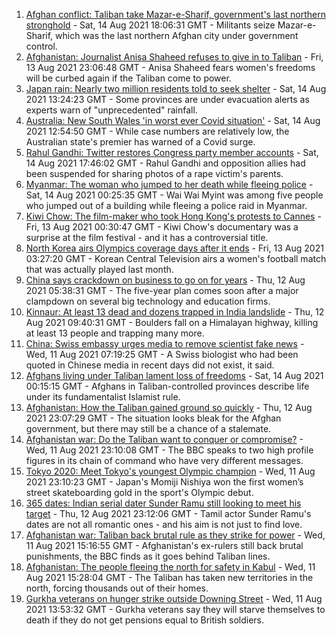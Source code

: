 1. [Afghan conflict: Taliban take Mazar-e-Sharif, government's last northern stronghold](https://www.bbc.co.uk/news/world-asia-58213848) - Sat, 14 Aug 2021 18:06:31 GMT - Militants seize Mazar-e-Sharif, which was the last northern Afghan city under government control.
2. [Afghanistan: Journalist Anisa Shaheed refuses to give in to Taliban](https://www.bbc.co.uk/news/world-asia-58175088) - Fri, 13 Aug 2021 23:06:48 GMT - Anisa Shaheed fears women's freedoms will be curbed again if the Taliban come to power.
3. [Japan rain: Nearly two million residents told to seek shelter](https://www.bbc.co.uk/news/world-asia-58212803) - Sat, 14 Aug 2021 13:24:23 GMT - Some provinces are under evacuation alerts as experts warn of "unprecedented" rainfall.
4. [Australia: New South Wales 'in worst ever Covid situation'](https://www.bbc.co.uk/news/world-australia-58170440) - Sat, 14 Aug 2021 12:54:50 GMT - While case numbers are relatively low, the Australian state's premier has warned of a Covid surge.
5. [Rahul Gandhi: Twitter restores Congress party member accounts](https://www.bbc.co.uk/news/world-asia-india-58195377) - Sat, 14 Aug 2021 17:46:02 GMT - Rahul Gandhi and opposition allies had been suspended for sharing photos of a rape victim's parents.
6. [Myanmar: The woman who jumped to her death while fleeing police](https://www.bbc.co.uk/news/world-asia-58196465) - Sat, 14 Aug 2021 00:25:35 GMT - Wai Wai Myint was among five people who jumped out of a building while fleeing a police raid in Myanmar.
7. [Kiwi Chow: The film-maker who took Hong Kong's protests to Cannes](https://www.bbc.co.uk/news/world-asia-58196411) - Fri, 13 Aug 2021 00:30:47 GMT - Kiwi Chow's documentary was a surprise at the film festival - and it has a controversial title.
8. [North Korea airs Olympics coverage days after it ends](https://www.bbc.co.uk/news/world-asia-58196464) - Fri, 13 Aug 2021 03:27:20 GMT - Korean Central Television airs a women's football match that was actually played last month.
9. [China says crackdown on business to go on for years](https://www.bbc.co.uk/news/business-58182658) - Thu, 12 Aug 2021 05:38:31 GMT - The five-year plan comes soon after a major clampdown on several big technology and education firms.
10. [Kinnaur: At least 13 dead and dozens trapped in India landslide](https://www.bbc.co.uk/news/world-asia-india-58171679) - Thu, 12 Aug 2021 09:40:31 GMT - Boulders fall on a Himalayan highway, killing at least 13 people and trapping many more.
11. [China: Swiss embassy urges media to remove scientist fake news](https://www.bbc.co.uk/news/world-asia-china-58168588) - Wed, 11 Aug 2021 07:19:25 GMT - A Swiss biologist who had been quoted in Chinese media in recent days did not exist, it said.
12. [Afghans living under Taliban lament loss of freedoms](https://www.bbc.co.uk/news/world-asia-58191440) - Sat, 14 Aug 2021 00:15:15 GMT - Afghans in Taliban-controlled provinces describe life under its fundamentalist Islamist rule.
13. [Afghanistan: How the Taliban gained ground so quickly](https://www.bbc.co.uk/news/world-asia-58187410) - Thu, 12 Aug 2021 23:07:29 GMT - The situation looks bleak for the Afghan government, but there may still be a chance of a stalemate.
14. [Afghanistan war: Do the Taliban want to conquer or compromise?](https://www.bbc.co.uk/news/world-asia-58181670) - Wed, 11 Aug 2021 23:10:08 GMT - The BBC speaks to two high profile figures in its chain of command who have very different messages.
15. [Tokyo 2020: Meet Tokyo's youngest Olympic champion](https://www.bbc.co.uk/news/world-asia-58168591) - Wed, 11 Aug 2021 23:10:23 GMT - Japan's Momiji Nishiya won the first women’s street skateboarding gold in the sport's Olympic debut.
16. [365 dates: Indian serial dater Sunder Ramu still looking to meet his target](https://www.bbc.co.uk/news/world-asia-india-58183168) - Thu, 12 Aug 2021 23:12:06 GMT - Tamil actor Sunder Ramu's dates are not all romantic ones - and his aim is not just to find love.
17. [Afghanistan war: Taliban back brutal rule as they strike for power](https://www.bbc.co.uk/news/world-asia-58156772) - Wed, 11 Aug 2021 15:16:55 GMT - Afghanistan's ex-rulers still back brutal punishments, the BBC finds as it goes behind Taliban lines.
18. [Afghanistan: The people fleeing the north for safety in Kabul](https://www.bbc.co.uk/news/world-asia-58170433) - Wed, 11 Aug 2021 15:28:04 GMT - The Taliban has taken new territories in the north, forcing thousands out of their homes.
19. [Gurkha veterans on hunger strike outside Downing Street](https://www.bbc.co.uk/news/uk-58159773) - Wed, 11 Aug 2021 13:53:32 GMT - Gurkha veterans say they will starve themselves to death if they do not get pensions equal to British soldiers.
